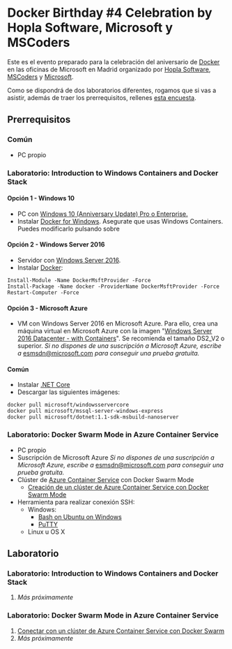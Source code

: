 
Docker Birthday \#4 Celebration by Hopla Software, Microsoft y MSCoders
=======================================================================

Este es el evento preparado para la celebración del aniversario de [Docker](https://www.docker.com/) en las oficinas de Microsoft en Madrid organizado por [Hopla Software](http://www.hoplasoftware.com/), [MSCoders](https://www.meetup.com/es-ES/MSCoders/) y [Microsoft](https://www.microsoft.com/).

Como se dispondrá de dos laboratorios diferentes, rogamos que si vas a asistir, además de traer los prerrequisitos, rellenes [esta encuesta](https://forms.office.com/Pages/ResponsePage.aspx?id=v4j5cvGGr0GRqy180BHbRzWOJwlnGvpPj7zhSGoOd55UMVdXN042SVhWRURYSUU1TUw3QUw0Tzc5Ty4u).

Prerrequisitos
--------------
### Común
-   PC propio

### Laboratorio: Introduction to Windows Containers and Docker Stack
#### Opción 1 - Windows 10
-   PC con [Windows 10 (Anniversary Update) Pro o Enterprise.](https://docs.microsoft.com/en-us/virtualization/windowscontainers/quick-start/quick-start-windows-10)
-   Instalar [Docker for Windows](https://docs.docker.com/docker-for-windows/). Asegurate que usas Windows Containers. Puedes modificarlo pulsando sobre

#### Opción 2 - Windows Server 2016
-   Servidor con [Windows Server 2016](https://www.microsoft.com/en-us/cloud-platform/windows-server).
-   Instalar [Docker](https://docs.microsoft.com/en-us/virtualization/windowscontainers/quick-start/quick-start-windows-server):

```
Install-Module -Name DockerMsftProvider -Force
Install-Package -Name docker -ProviderName DockerMsftProvider -Force
Restart-Computer -Force
```

#### Opción 3 - Microsoft Azure
-   VM con Windows Server 2016 en Microsoft Azure. Para ello, crea una máquina virtual en Microsoft Azure con la imagen "[Windows Server 2016 Datacenter - with Containers](https://azure.microsoft.com/en-us/marketplace/partners/microsoft/windowsserver2016datacenterwithcontainers/)". Se recomienda el tamaño DS2_V2 o superior.
*Si no dispones de una suscripción a Microsoft Azure, escribe a* [esmsdn@microsoft.com](mailto:esmsdn@microsoft.com?subject=Microsoft%20Azure%20for%20Docker%20Birthday) *para conseguir una prueba gratuita.*

#### Común
-   Instalar [.NET Core](https://www.microsoft.com/net/download/core)
-   Descargar las siguientes imágenes:

```
docker pull microsoft/windowsservercore
docker pull microsoft/mssql-server-windows-express
docker pull microsoft/dotnet:1.1-sdk-msbuild-nanoserver
``` 

### Laboratorio: Docker Swarm Mode in Azure Container Service
-   PC propio
-   Suscripción de Microsoft Azure
*Si no dispones de una suscripción a Microsoft Azure, escribe a* [esmsdn@microsoft.com](mailto:esmsdn@microsoft.com?subject=Microsoft%20Azure%20for%20Docker%20Birthday) *para conseguir una prueba gratuita.*
-   Clúster de [Azure Container Service](https://azure.microsoft.com/en-us/services/container-service/) con Docker Swarm Mode
    -   [Creación de un clúster de Azure Container Service con Docker Swarm Mode](https://github.com/esmsdn/Workshops/blob/master/DockerBirthday/Azure%20Container%20Service%20con%20Docker%20Swarm%20Mode.md)
-   Herramienta para realizar conexión SSH:
    -   Windows:
        -   [Bash on Ubuntu on Windows](https://msdn.microsoft.com/en-us/commandline/wsl/about)
        -   [PuTTY](http://www.putty.org/)
    -   Linux u OS X

Laboratorio
-----------
### Laboratorio: Introduction to Windows Containers and Docker Stack
1.  *Más próximamente*
### Laboratorio: Docker Swarm Mode in Azure Container Service
1.  [Conectar con un clúster de Azure Container Service con Docker Swarm](https://github.com/esmsdn/Workshops/blob/master/DockerBirthday/Conectar%20con%20Azure%20Container%20Service%20-%20Docker%20Swarm.md)
2.  *Más próximamente*
